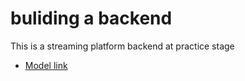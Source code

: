 # buliding a backend 

This is a streaming platform backend at practice stage

- [Model link](https://app.eraser.io/workspace/YtPqZ1VogxGy1jzIDkzj)